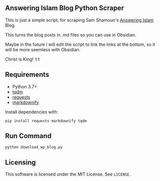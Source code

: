 ## Answering Islam Blog Python Scraper

This is just a simple script, for scraping Sam Shamoun's [Answering Islam](https://answeringislamblog.wordpress.com/) Blog.

This turns the blog posts in .md files so you can use in Obsidian. 

Maybe in the future I will edit the script to link the links at the bottom, so it will be more seemless with Obsidian. 

Christ is King! ☦️☦️

## Requirements

- Python 3.7+
- [tqdm](https://pypi.org/project/tqdm/)
- [requests](https://pypi.org/project/requests/)
- [markdownify](https://pypi.org/project/markdownify/)

Install dependencies with:
```
pip install requests markdownify tqdm
```

## Run Command 

```
python download_wp_blog.py
```

## Licensing

This software is licensed under the MIT License. See `LICENSE`.
